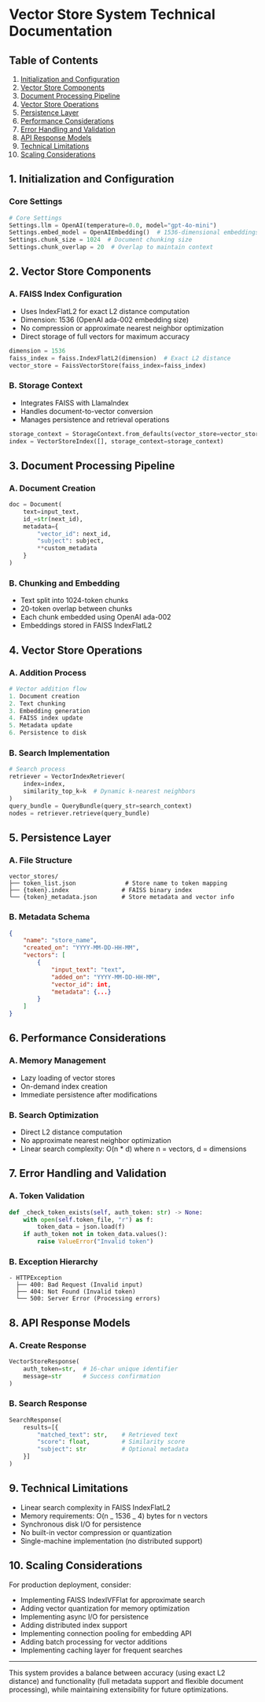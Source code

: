 # Vector Store System Technical Documentation

## Table of Contents

1. [Initialization and Configuration](#1-initialization-and-configuration)
2. [Vector Store Components](#2-vector-store-components)
3. [Document Processing Pipeline](#3-document-processing-pipeline)
4. [Vector Store Operations](#4-vector-store-operations)
5. [Persistence Layer](#5-persistence-layer)
6. [Performance Considerations](#6-performance-considerations)
7. [Error Handling and Validation](#7-error-handling-and-validation)
8. [API Response Models](#8-api-response-models)
9. [Technical Limitations](#9-technical-limitations)
10. [Scaling Considerations](#10-scaling-considerations)

## 1. Initialization and Configuration

### Core Settings

```python
# Core Settings
Settings.llm = OpenAI(temperature=0.0, model="gpt-4o-mini")
Settings.embed_model = OpenAIEmbedding()  # 1536-dimensional embeddings
Settings.chunk_size = 1024  # Document chunking size
Settings.chunk_overlap = 20  # Overlap to maintain context
```

## 2. Vector Store Components

### A. FAISS Index Configuration

- Uses IndexFlatL2 for exact L2 distance computation
- Dimension: 1536 (OpenAI ada-002 embedding size)
- No compression or approximate nearest neighbor optimization
- Direct storage of full vectors for maximum accuracy

```python
dimension = 1536
faiss_index = faiss.IndexFlatL2(dimension)  # Exact L2 distance
vector_store = FaissVectorStore(faiss_index=faiss_index)
```

### B. Storage Context

- Integrates FAISS with LlamaIndex
- Handles document-to-vector conversion
- Manages persistence and retrieval operations

```python
storage_context = StorageContext.from_defaults(vector_store=vector_store)
index = VectorStoreIndex([], storage_context=storage_context)
```

## 3. Document Processing Pipeline

### A. Document Creation

```python
doc = Document(
    text=input_text,
    id_=str(next_id),
    metadata={
        "vector_id": next_id,
        "subject": subject,
        **custom_metadata
    }
)
```

### B. Chunking and Embedding

- Text split into 1024-token chunks
- 20-token overlap between chunks
- Each chunk embedded using OpenAI ada-002
- Embeddings stored in FAISS IndexFlatL2

## 4. Vector Store Operations

### A. Addition Process

```python
# Vector addition flow
1. Document creation
2. Text chunking
3. Embedding generation
4. FAISS index update
5. Metadata update
6. Persistence to disk
```

### B. Search Implementation

```python
# Search process
retriever = VectorIndexRetriever(
    index=index,
    similarity_top_k=k  # Dynamic k-nearest neighbors
)
query_bundle = QueryBundle(query_str=search_context)
nodes = retriever.retrieve(query_bundle)
```

## 5. Persistence Layer

### A. File Structure

```
vector_stores/
├── token_list.json              # Store name to token mapping
├── {token}.index               # FAISS binary index
└── {token}_metadata.json       # Store metadata and vector info
```

### B. Metadata Schema

```json
{
    "name": "store_name",
    "created_on": "YYYY-MM-DD-HH-MM",
    "vectors": [
        {
            "input_text": "text",
            "added_on": "YYYY-MM-DD-HH-MM",
            "vector_id": int,
            "metadata": {...}
        }
    ]
}
```

## 6. Performance Considerations

### A. Memory Management

- Lazy loading of vector stores
- On-demand index creation
- Immediate persistence after modifications

### B. Search Optimization

- Direct L2 distance computation
- No approximate nearest neighbor optimization
- Linear search complexity: O(n \* d) where n = vectors, d = dimensions

## 7. Error Handling and Validation

### A. Token Validation

```python
def _check_token_exists(self, auth_token: str) -> None:
    with open(self.token_file, "r") as f:
        token_data = json.load(f)
    if auth_token not in token_data.values():
        raise ValueError("Invalid token")
```

### B. Exception Hierarchy

```
- HTTPException
  ├── 400: Bad Request (Invalid input)
  ├── 404: Not Found (Invalid token)
  └── 500: Server Error (Processing errors)
```

## 8. API Response Models

### A. Create Response

```python
VectorStoreResponse(
    auth_token=str,  # 16-char unique identifier
    message=str      # Success confirmation
)
```

### B. Search Response

```python
SearchResponse(
    results=[{
        "matched_text": str,    # Retrieved text
        "score": float,         # Similarity score
        "subject": str          # Optional metadata
    }]
)
```

## 9. Technical Limitations

- Linear search complexity in FAISS IndexFlatL2
- Memory requirements: O(n _ 1536 _ 4) bytes for n vectors
- Synchronous disk I/O for persistence
- No built-in vector compression or quantization
- Single-machine implementation (no distributed support)

## 10. Scaling Considerations

For production deployment, consider:

- Implementing FAISS IndexIVFFlat for approximate search
- Adding vector quantization for memory optimization
- Implementing async I/O for persistence
- Adding distributed index support
- Implementing connection pooling for embedding API
- Adding batch processing for vector additions
- Implementing caching layer for frequent searches

---

This system provides a balance between accuracy (using exact L2 distance) and functionality (full metadata support and flexible document processing), while maintaining extensibility for future optimizations.
